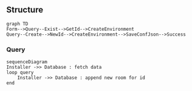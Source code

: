 ## Structure

```mermaid
graph TD
Form-->Query--Exist-->GetId-->CreateEnvironment
Query--Create-->NewId-->CreateEnvironment-->SaveConfJson-->Success
```

### Query

```mermaid
sequenceDiagram
Installer ->> Database : fetch data
loop query
	Installer ->> Database : append new room for id
end
```

